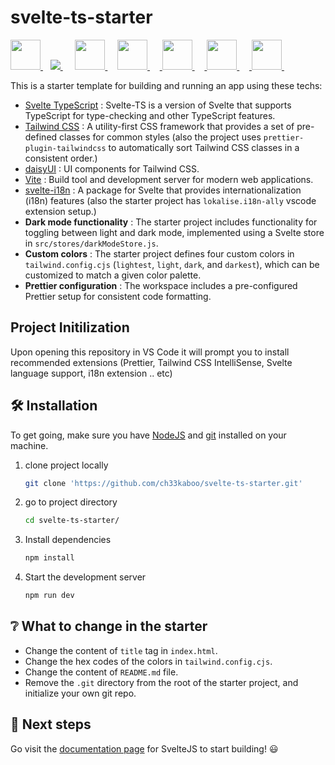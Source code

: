 # svelte-ts-starter

<a href="https://svelte.dev/" target="_blank"> <img src="https://img.icons8.com/doodle/344/svetle.png" height="48" width="48"/> </a> &nbsp;&nbsp;
<a href="http://tailwindcss.com/" target="_blank"> <img src="https://img.icons8.com/color/48/000000/tailwindcss.png"/> </a> &nbsp;&nbsp;&nbsp;&nbsp;
<a href="https://daisyui.com/" target="_blank"> <img src="https://github.githubassets.com/images/icons/emoji/unicode/1f33c.png" height="48" width="48"/> </a> &nbsp;&nbsp;&nbsp;
<a href="https://vitejs.dev/" target="_blank"> <img src="https://camo.githubusercontent.com/61e102d7c605ff91efedb9d7e47c1c4a07cef59d3e1da202fd74f4772122ca4e/68747470733a2f2f766974656a732e6465762f6c6f676f2e737667" height="48" width="48"/> </a> &nbsp;&nbsp;&nbsp;&nbsp;<a href="https://github.com/kaisermann/svelte-i18n" target="_blank"> <img src="https://i.ibb.co/M1KjFS5/i18n.png" height="48" width="48"/> </a> &nbsp;&nbsp;&nbsp;&nbsp;<a href="https://prettier.io/" target="_blank"> <img src="https://cdn.freebiesupply.com/logos/large/2x/prettier-2-logo-svg-vector.svg" height="48" width="48"/> </a> &nbsp;&nbsp;&nbsp;&nbsp;<a href="https://code.visualstudio.com/" target="_blank"> <img src="https://lemariva.com/storage/temp/public/79e/a13/6b1/vscode__1024.png" height="48" width="48"/> </a> &nbsp;&nbsp;&nbsp;&nbsp;

This is a starter template for building and running an app using these techs:

-   [Svelte TypeScript](https://svelte.dev/blog/svelte-and-typescript) : Svelte-TS is a version of Svelte that supports TypeScript for type-checking and other TypeScript features.
-   [Tailwind CSS](https://tailwindcss.com/) : A utility-first CSS framework that provides a set of pre-defined classes for common styles (also the project uses `prettier-plugin-tailwindcss` to automatically sort Tailwind CSS classes in a consistent order.)
-   [daisyUI](https://daisyui.com/) : UI components for Tailwind CSS.
-   [Vite](https://vitejs.dev/) : Build tool and development server for modern web applications.
-   [svelte-i18n](https://github.com/kaisermann/svelte-i18n) : A package for Svelte that provides internationalization (i18n) features (also the starter project has `lokalise.i18n-ally` vscode extension setup.)
-   **Dark mode functionality** : The starter project includes functionality for toggling between light and dark mode, implemented using a Svelte store in `src/stores/darkModeStore.js`.
-   **Custom colors** : The starter project defines four custom colors in `tailwind.config.cjs` (`lightest`, `light`, `dark`, and `darkest`), which can be customized to match a given color palette.
-   **Prettier configuration** : The workspace includes a pre-configured Prettier setup for consistent code formatting.

## Project Initilization

Upon opening this repository in VS Code it will prompt you to install recommended extensions (Prettier, Tailwind CSS IntelliSense, Svelte language support, i18n extension .. etc)

## 🛠 Installation

To get going, make sure you have [NodeJS](https://nodejs.org/en/) and [git](https://git-scm.com/book/en/v2/Getting-Started-Installing-Git) installed on your machine.

1. clone project locally

    ```sh
    git clone 'https://github.com/ch33kaboo/svelte-ts-starter.git'
    ```

2. go to project directory

    ```sh
    cd svelte-ts-starter/
    ```

3. Install dependencies

    ```sh
    npm install
    ```

4. Start the development server

    ```sh
    npm run dev
    ```

## :grey_question: What to change in the starter

-   Change the content of `title` tag in `index.html`.
-   Change the hex codes of the colors in `tailwind.config.cjs`.
-   Change the content of `README.md` file.
-   Remove the `.git` directory from the root of the starter project, and initialize your own git repo.

## 🚀 Next steps

Go visit the [documentation page](https://svelte.dev/docs) for SvelteJS to start building! :smiley:

<!--
Made with 🖤 by ch33kaboo
-->
